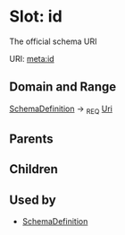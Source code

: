 
# Slot: id


The official schema URI

URI: [meta:id](https://w3id.org/biolink/biolinkml/meta/id)


## Domain and Range

[SchemaDefinition](SchemaDefinition.md) ->  <sub>REQ</sub> [Uri](types/Uri.md)

## Parents


## Children


## Used by

 * [SchemaDefinition](SchemaDefinition.md)
